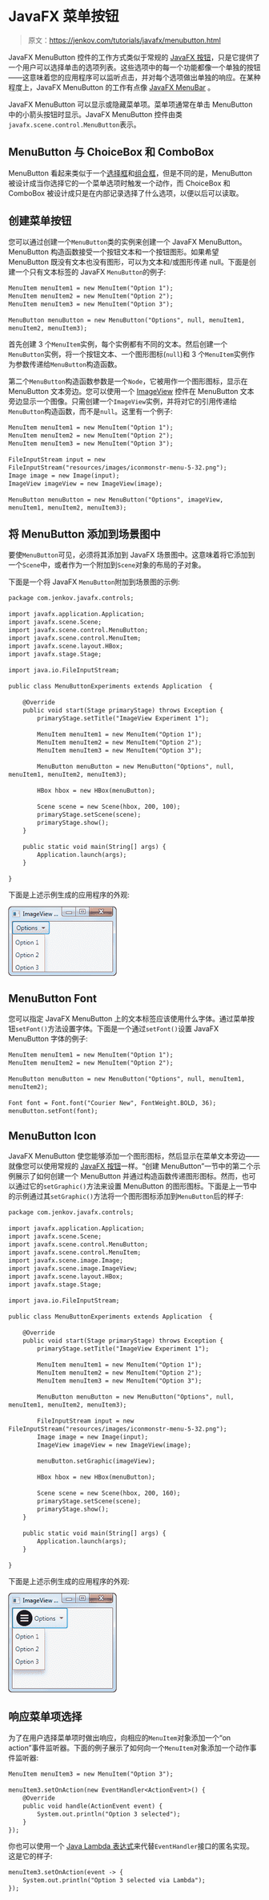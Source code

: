 # JavaFX 菜单按钮

> 原文：<https://jenkov.com/tutorials/javafx/menubutton.html>

JavaFX MenuButton 控件的工作方式类似于常规的 [JavaFX 按钮](button.html)，只是它提供了一个用户可以选择单击的选项列表。这些选项中的每一个功能都像一个单独的按钮——这意味着您的应用程序可以监听点击，并对每个选项做出单独的响应。在某种程度上，JavaFX MenuButton 的工作有点像 [JavaFX MenuBar](menubar.html) 。

JavaFX MenuButton 可以显示或隐藏菜单项。菜单项通常在单击 MenuButton 中的小箭头按钮时显示。JavaFX MenuButton 控件由类`javafx.scene.control.MenuButton`表示。

## MenuButton 与 ChoiceBox 和 ComboBox

MenuButton 看起来类似于一个[选择框](choicebox.html)和[组合框](combobox.html)，但是不同的是，MenuButton 被设计成当你选择它的一个菜单选项时触发一个动作，而 ChoiceBox 和 ComboBox 被设计成只是在内部记录选择了什么选项，以便以后可以读取。

## 创建菜单按钮

您可以通过创建一个`MenuButton`类的实例来创建一个 JavaFX MenuButton。MenuButton 构造函数接受一个按钮文本和一个按钮图形。如果希望 MenuButton 既没有文本也没有图形，可以为文本和/或图形传递 null。下面是创建一个只有文本标签的 JavaFX `MenuButton`的例子:

```
MenuItem menuItem1 = new MenuItem("Option 1");
MenuItem menuItem2 = new MenuItem("Option 2");
MenuItem menuItem3 = new MenuItem("Option 3");

MenuButton menuButton = new MenuButton("Options", null, menuItem1, menuItem2, menuItem3);

```

首先创建 3 个`MenuItem`实例，每个实例都有不同的文本。然后创建一个`MenuButton`实例，将一个按钮文本、一个图形图标(`null`)和 3 个`MenuItem`实例作为参数传递给`MenuButton`构造函数。

第二个`MenuButton`构造函数参数是一个`Node`，它被用作一个图形图标，显示在 MenuButton 文本旁边。您可以使用一个 [ImageView](imageview.html) 控件在 MenuButton 文本旁边显示一个图像。只需创建一个`ImageView`实例，并将对它的引用传递给`MenuButton`构造函数，而不是`null`。这里有一个例子:

```
MenuItem menuItem1 = new MenuItem("Option 1");
MenuItem menuItem2 = new MenuItem("Option 2");
MenuItem menuItem3 = new MenuItem("Option 3");

FileInputStream input = new FileInputStream("resources/images/iconmonstr-menu-5-32.png");
Image image = new Image(input);
ImageView imageView = new ImageView(image);

MenuButton menuButton = new MenuButton("Options", imageView, menuItem1, menuItem2, menuItem3);

```

## 将 MenuButton 添加到场景图中

要使`MenuButton`可见，必须将其添加到 JavaFX 场景图中。这意味着将它添加到一个`Scene`中，或者作为一个附加到`Scene`对象的布局的子对象。

下面是一个将 JavaFX `MenuButton`附加到场景图的示例:

```
package com.jenkov.javafx.controls;

import javafx.application.Application;
import javafx.scene.Scene;
import javafx.scene.control.MenuButton;
import javafx.scene.control.MenuItem;
import javafx.scene.layout.HBox;
import javafx.stage.Stage;

import java.io.FileInputStream;

public class MenuButtonExperiments extends Application  {

    @Override
    public void start(Stage primaryStage) throws Exception {
        primaryStage.setTitle("ImageView Experiment 1");

        MenuItem menuItem1 = new MenuItem("Option 1");
        MenuItem menuItem2 = new MenuItem("Option 2");
        MenuItem menuItem3 = new MenuItem("Option 3");

        MenuButton menuButton = new MenuButton("Options", null, menuItem1, menuItem2, menuItem3);

        HBox hbox = new HBox(menuButton);

        Scene scene = new Scene(hbox, 200, 100);
        primaryStage.setScene(scene);
        primaryStage.show();
    }

    public static void main(String[] args) {
        Application.launch(args);
    }

}

```

下面是上述示例生成的应用程序的外观:

![A JavaFX MenuButton control displayed in the scene graph.](img/886d63c7d877acd03e81d9b03ae6573f.png)

## MenuButton Font

您可以指定 JavaFX MenuButton 上的文本标签应该使用什么字体。通过菜单按钮`setFont()`方法设置字体。下面是一个通过`setFont()`设置 JavaFX MenuButton 字体的例子:

```
MenuItem menuItem1 = new MenuItem("Option 1");
MenuItem menuItem2 = new MenuItem("Option 2");

MenuButton menuButton = new MenuButton("Options", null, menuItem1, menuItem2);

Font font = Font.font("Courier New", FontWeight.BOLD, 36);
menuButton.setFont(font);

```

## MenuButton Icon

JavaFX MenuButton 使您能够添加一个图形图标，然后显示在菜单文本旁边——就像您可以使用常规的 [JavaFX 按钮](button.html)一样。“创建 MenuButton”一节中的第二个示例展示了如何创建一个 MenuButton 并通过构造函数传递图形图标。然而，也可以通过它的`setGraphic()`方法来设置 MenuButton 的图形图标。下面是上一节中的示例通过其`setGraphic()`方法将一个图形图标添加到`MenuButton`后的样子:

```
package com.jenkov.javafx.controls;

import javafx.application.Application;
import javafx.scene.Scene;
import javafx.scene.control.MenuButton;
import javafx.scene.control.MenuItem;
import javafx.scene.image.Image;
import javafx.scene.image.ImageView;
import javafx.scene.layout.HBox;
import javafx.stage.Stage;

import java.io.FileInputStream;

public class MenuButtonExperiments extends Application  {

    @Override
    public void start(Stage primaryStage) throws Exception {
        primaryStage.setTitle("ImageView Experiment 1");

        MenuItem menuItem1 = new MenuItem("Option 1");
        MenuItem menuItem2 = new MenuItem("Option 2");
        MenuItem menuItem3 = new MenuItem("Option 3");

        MenuButton menuButton = new MenuButton("Options", null, menuItem1, menuItem2, menuItem3);

        FileInputStream input = new FileInputStream("resources/images/iconmonstr-menu-5-32.png");
        Image image = new Image(input);
        ImageView imageView = new ImageView(image);

        menuButton.setGraphic(imageView);

        HBox hbox = new HBox(menuButton);

        Scene scene = new Scene(hbox, 200, 160);
        primaryStage.setScene(scene);
        primaryStage.show();
    }

    public static void main(String[] args) {
        Application.launch(args);
    }

}

```

下面是上述示例生成的应用程序的外观:

![A JavaFX MenuButton control with an image icon displayed in the scene graph.](img/5f1577b02678d74f1da6dca5e1549a5d.png)

## 响应菜单项选择

为了在用户选择菜单项时做出响应，向相应的`MenuItem`对象添加一个“on action”事件监听器。下面的例子展示了如何向一个`MenuItem`对象添加一个动作事件监听器:

```
MenuItem menuItem3 = new MenuItem("Option 3");

menuItem3.setOnAction(new EventHandler<ActionEvent>() {
    @Override
    public void handle(ActionEvent event) {
        System.out.println("Option 3 selected");
    }
});

```

你也可以使用一个 [Java Lambda 表达式](/java/lambda-expressions.html)来代替`EventHandler`接口的匿名实现。这是它的样子:

```
menuItem3.setOnAction(event -> {
    System.out.println("Option 3 selected via Lambda");
});

```